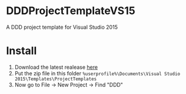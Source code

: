 # DDDProjectTemplateVS15
A DDD project template for Visual Studio 2015

# Install

1. Download the latest realease [here](https://github.com/AlbertoMonteiro/DDDProjectTemplateVS15/releases/latest)
2. Put the zip file in this folder `%userprofile%\Documents\Visual Studio 2015\Templates\ProjectTemplates`
3. Now go to File -> New Project -> Find "DDD"
